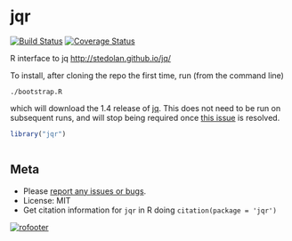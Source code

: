 jqr
=======

[![Build Status](https://travis-ci.org/ropensci/jqr.png?branch=master)](https://travis-ci.org/ropensci/jqr)
[![Coverage Status](https://coveralls.io/repos/ropensci/jqr/badge.svg?branch=master)](https://coveralls.io/r/ropensci/jqr?branch=master)

R interface to jq http://stedolan.github.io/jq/

To install, after cloning the repo the first time, run (from the command line)

```
./bootstrap.R
```

which will download the 1.4 release of [jq](http://stedolan.github.io/jq/).  This does not need to be run on subsequent runs, and will stop being required once [this issue](https://github.com/ropensci/jqr/issues/1) is resolved.

```r
library("jqr")
```



```r

```

## Meta

* Please [report any issues or bugs](https://github.com/ropensci/jqr/issues).
* License: MIT
* Get citation information for `jqr` in R doing `citation(package = 'jqr')`

[![rofooter](http://ropensci.org/public_images/github_footer.png)](http://ropensci.org)

